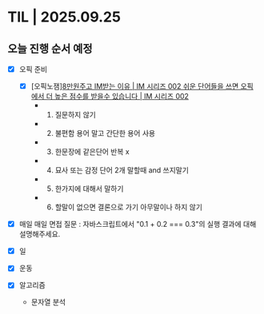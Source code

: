 # TIL | 2025.09.25

## 오늘 진행 순서 예정

-   [x] 오픽 준비

    -   [x] [오픽노잼][8만원주고 IM받는 이유 | IM 시리즈 002 쉬운 단어들을 쓰면 오픽에서 더 높은 점수를 받을수 있습니다 | IM 시리즈 002](https://www.youtube.com/watch?v=OxbTL9egHYw)
        -   1. 질문하지 않기
        -   2. 불편함 용어 말고 간단한 용어 사용
        -   3. 한문장에 같은단어 반복 x
        -   4. 묘사 또는 감정 단어 2개 말할때 and 쓰지말기
        -   5. 한가지에 대해서 말하기
        -   6. 할말이 없으면 결론으로 가기 아무말이나 하지 않기

-   [x] 매일 매일 면접 질문 : 자바스크립트에서 "0.1 + 0.2 === 0.3"의 실행 결과에 대해 설명해주세요.
-   [x] 일
-   [x] 운동
-   [x] 알고리즘
    -   문자열 분석
